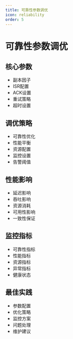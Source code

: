 ```yaml
---
title: 可靠性参数调优
icon: reliability
order: 5
---
```


# 可靠性参数调优

## 核心参数
- 副本因子
- ISR配置
- ACK设置
- 重试策略
- 超时设置

## 调优策略
- 可靠性优化
- 性能平衡
- 资源配置
- 监控设置
- 告警阈值

## 性能影响
- 延迟影响
- 吞吐影响
- 资源消耗
- 可用性影响
- 一致性保证

## 监控指标
- 可靠性指标
- 性能指标
- 资源指标
- 异常指标
- 健康状态

## 最佳实践
- 参数配置
- 优化策略
- 监控方案
- 问题处理
- 维护建议
